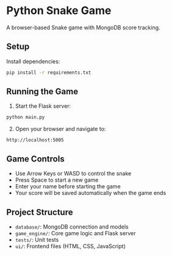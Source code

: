 # Python Snake Game

A browser-based Snake game with MongoDB score tracking.

## Setup

Install dependencies:
```bash
pip install -r requirements.txt
```

## Running the Game

1. Start the Flask server:
```bash
python main.py
```

2. Open your browser and navigate to:
```
http://localhost:5005
```

## Game Controls

- Use Arrow Keys or WASD to control the snake
- Press Space to start a new game
- Enter your name before starting the game
- Your score will be saved automatically when the game ends

## Project Structure

- `database/`: MongoDB connection and models
- `game_engine/`: Core game logic and Flask server
- `tests/`: Unit tests
- `ui/`: Frontend files (HTML, CSS, JavaScript) 
